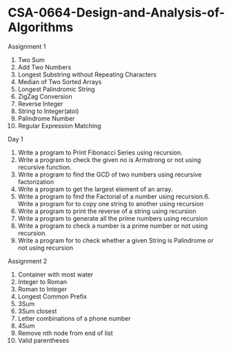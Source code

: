 # CSA-0664-Design-and-Analysis-of-Algorithms
Assignment 1 <br />
1. Two Sum<br />
2. Add Two Numbers<br />
3. Longest Substring without Repeating Characters<br />
4. Median of Two Sorted Arrays<br />
5. Longest Palindromic String<br />
6. ZigZag Conversion<br />
7. Reverse Integer<br />
8. String to Integer(atoi)<br />
9. Palindrome Number<br />
10. Regular Expression Matching<br />

Day 1 <br />
1. Write a program to Print Fibonacci Series using recursion.<br />
2. Write a program to check the given no is Armstrong or not using recursive function.<br />
3. Write a program to find the GCD of two numbers using recursive factorization<br />
4. Write a program to get the largest element of an array.<br />
5. Write a program to find the Factorial of a number using recursion.6. Write a program for to copy one string to another  using recursion<br />
7. Write a program   to print the reverse of a string using recursion<br />
8. Write a program   to generate all the prime numbers using recursion<br />
9. Write a program to check a number is a prime number or not using recursion.<br />
10. Write a program for to check whether a given String is Palindrome or  not using recursion<br />

Assignment 2<br />
1. Container with most water<br />
2. Integer to Roman<br />
3. Roman to Integer<br />
4. Longest Common Prefix<br />
5. 3Sum<br />
6. 3Sum closest<br />
7. Letter combinations of a phone number<br />
8. 4Sum<br />
9. Remove nth node from end of list<br />
10. Valid parentheses<br />
